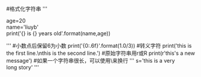 #格式化字符串
'''

age=20                                          
name='liuyb'                                       
print('{} is {} years old'.format(name,age))  

'''
#小数点后保留6为小数
print('{0:.6f}'.format(1.0/3))
#转义字符
print('this is the first line.\nthis is the second line.') 
#原始字符串用r或R
print(r'this's a new message')
#如果一个字符串很长，可以使用\来换行
'''
s='this is a very \
long story'
'''

